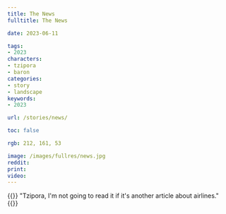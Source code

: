 ```yaml
---
title: The News
fulltitle: The News

date: 2023-06-11

tags:
- 2023
characters:
- tzipora
- baron
categories:
- story
- landscape
keywords:
- 2023

url: /stories/news/

toc: false

rgb: 212, 161, 53

image: /images/fullres/news.jpg
reddit:
print:
video:
---
```

{{<note caption>}}
"Tzipora, I'm not going to read it if it's another article about airlines."
{{</note>}}